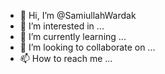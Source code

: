 - 👋 Hi, I’m @SamiullahWardak
- 👀 I’m interested in ...
- 🌱 I’m currently learning ...
- 💞️ I’m looking to collaborate on ...
- 📫 How to reach me ...

<!---
SamiullahWardak/SamiullahWardak is a ✨ special ✨ repository because its `README.md` (this file) appears on your GitHub profile.
You can click the Preview link to take a look at your changes.
--->
